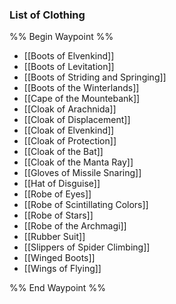 
### List of Clothing
%% Begin Waypoint %%
- [[Boots of Elvenkind]]
- [[Boots of Levitation]]
- [[Boots of Striding and Springing]]
- [[Boots of the Winterlands]]
- [[Cape of the Mountebank]]
- [[Cloak of Arachnida]]
- [[Cloak of Displacement]]
- [[Cloak of Elvenkind]]
- [[Cloak of Protection]]
- [[Cloak of the Bat]]
- [[Cloak of the Manta Ray]]
- [[Gloves of Missile Snaring]]
- [[Hat of Disguise]]
- [[Robe of Eyes]]
- [[Robe of Scintillating Colors]]
- [[Robe of Stars]]
- [[Robe of the Archmagi]]
- [[Rubber Suit]]
- [[Slippers of Spider Climbing]]
- [[Winged Boots]]
- [[Wings of Flying]]

%% End Waypoint %%

